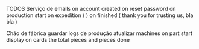 TODOS
Serviço de emails
    on account created
    on reset password
    on production start
    on expedition (  )
    on finished ( thank you for trusting us, bla bla )

Chão de fábrica
    guardar logs de produção
    atualizar machines on part start
    display on cards the total pieces and pieces done
    
